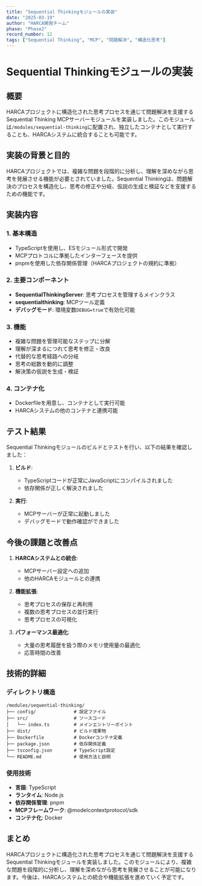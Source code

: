 ```yaml
---
title: "Sequential Thinkingモジュールの実装"
date: "2025-03-19"
author: "HARCA開発チーム"
phase: "Phase2"
record_number: 12
tags: ["Sequential Thinking", "MCP", "問題解決", "構造化思考"]
---
```


# Sequential Thinkingモジュールの実装

## 概要

HARCAプロジェクトに構造化された思考プロセスを通じて問題解決を支援するSequential Thinking MCPサーバーモジュールを実装しました。このモジュールは`/modules/sequential-thinking`に配置され、独立したコンテナとして実行することも、HARCAシステムに統合することも可能です。

## 実装の背景と目的

HARCAプロジェクトでは、複雑な問題を段階的に分析し、理解を深めながら思考を発展させる機能が必要とされていました。Sequential Thinkingは、問題解決のプロセスを構造化し、思考の修正や分岐、仮説の生成と検証などを支援するための機能です。

## 実装内容

### 1. 基本構造

- TypeScriptを使用し、ESモジュール形式で開発
- MCPプロトコルに準拠したインターフェースを提供
- pnpmを使用した依存関係管理（HARCAプロジェクトの規約に準拠）

### 2. 主要コンポーネント

- **SequentialThinkingServer**: 思考プロセスを管理するメインクラス
- **sequentialthinking**: MCPツール定義
- **デバッグモード**: 環境変数`DEBUG=true`で有効化可能

### 3. 機能

- 複雑な問題を管理可能なステップに分解
- 理解が深まるにつれて思考を修正・改良
- 代替的な思考経路への分岐
- 思考の総数を動的に調整
- 解決策の仮説を生成・検証

### 4. コンテナ化

- Dockerfileを用意し、コンテナとして実行可能
- HARCAシステムの他のコンテナと連携可能

## テスト結果

Sequential Thinkingモジュールのビルドとテストを行い、以下の結果を確認しました：

1. **ビルド**:
   - TypeScriptコードが正常にJavaScriptにコンパイルされました
   - 依存関係が正しく解決されました

2. **実行**:
   - MCPサーバーが正常に起動しました
   - デバッグモードで動作確認ができました

## 今後の課題と改善点

1. **HARCAシステムとの統合**:
   - MCPサーバー設定への追加
   - 他のHARCAモジュールとの連携

2. **機能拡張**:
   - 思考プロセスの保存と再利用
   - 複数の思考プロセスの並行実行
   - 思考プロセスの可視化

3. **パフォーマンス最適化**:
   - 大量の思考履歴を扱う際のメモリ使用量の最適化
   - 応答時間の改善

## 技術的詳細

### ディレクトリ構造

```
/modules/sequential-thinking/
├── config/              # 設定ファイル
├── src/                 # ソースコード
│   └── index.ts         # メインエントリーポイント
├── dist/                # ビルド成果物
├── Dockerfile           # Dockerコンテナ定義
├── package.json         # 依存関係定義
├── tsconfig.json        # TypeScript設定
└── README.md            # 使用方法と説明
```

### 使用技術

- **言語**: TypeScript
- **ランタイム**: Node.js
- **依存関係管理**: pnpm
- **MCPフレームワーク**: @modelcontextprotocol/sdk
- **コンテナ化**: Docker

## まとめ

HARCAプロジェクトに構造化された思考プロセスを通じて問題解決を支援するSequential Thinkingモジュールを実装しました。このモジュールにより、複雑な問題を段階的に分析し、理解を深めながら思考を発展させることが可能になります。今後は、HARCAシステムとの統合や機能拡張を進めていく予定です。
